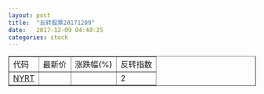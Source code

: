```yaml
---
layout: post
title:  "反转股票20171209"
date:   2017-12-09 04:40:25
categories: stock
---
```


<script type="text/javascript">
var stockList = []
stockList.push('gb_nyrt');
</script>

<table border="1">
 <tr>
 <td>代码</td>
  <td>最新价</td>
  <td>涨跌幅(%)</td>
 <td>反转指数</td>
</tr>
  <tr id="nyrt"><td><a href="http://stock.finance.sina.com.cn/usstock/quotes/NYRT.html" target="_blank">NYRT</a></td><td></td><td></td><td>2</td></tr>
</table>
